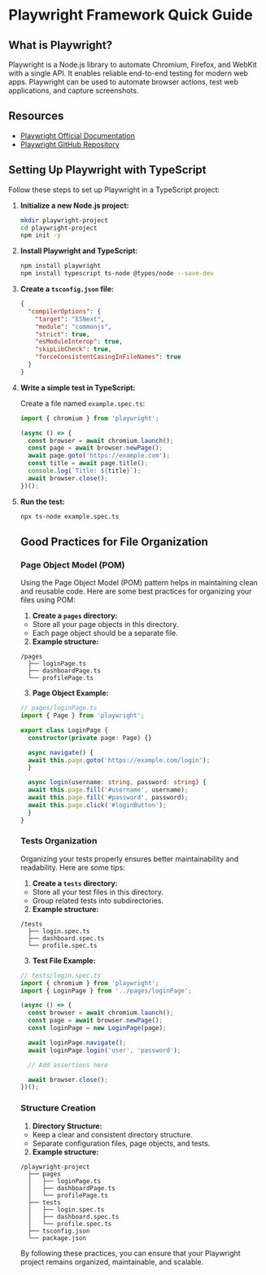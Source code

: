 # Playwright Framework Quick Guide

## What is Playwright?

Playwright is a Node.js library to automate Chromium, Firefox, and WebKit with a single API. It enables reliable end-to-end testing for modern web apps. Playwright can be used to automate browser actions, test web applications, and capture screenshots.

## Resources

- [Playwright Official Documentation](https://playwright.dev/docs/intro)
- [Playwright GitHub Repository](https://github.com/microsoft/playwright)

## Setting Up Playwright with TypeScript

Follow these steps to set up Playwright in a TypeScript project:

1. **Initialize a new Node.js project:**
    ```bash
    mkdir playwright-project
    cd playwright-project
    npm init -y
    ```

2. **Install Playwright and TypeScript:**
    ```bash
    npm install playwright
    npm install typescript ts-node @types/node --save-dev
    ```

3. **Create a `tsconfig.json` file:**
    ```json
    {
      "compilerOptions": {
        "target": "ESNext",
        "module": "commonjs",
        "strict": true,
        "esModuleInterop": true,
        "skipLibCheck": true,
        "forceConsistentCasingInFileNames": true
      }
    }
    ```

4. **Write a simple test in TypeScript:**

    Create a file named `example.spec.ts`:
    ```typescript
    import { chromium } from 'playwright';

    (async () => {
      const browser = await chromium.launch();
      const page = await browser.newPage();
      await page.goto('https://example.com');
      const title = await page.title();
      console.log(`Title: ${title}`);
      await browser.close();
    })();
    ```

5. **Run the test:**
    ```bash
    npx ts-node example.spec.ts
    ```

    ## Good Practices for File Organization

    ### Page Object Model (POM)

    Using the Page Object Model (POM) pattern helps in maintaining clean and reusable code. Here are some best practices for organizing your files using POM:

    1. **Create a `pages` directory:**
      - Store all your page objects in this directory.
      - Each page object should be a separate file.

    2. **Example structure:**
      ```
      /pages
        ├── loginPage.ts
        ├── dashboardPage.ts
        └── profilePage.ts
      ```

    3. **Page Object Example:**
      ```typescript
      // pages/loginPage.ts
      import { Page } from 'playwright';

      export class LoginPage {
        constructor(private page: Page) {}

        async navigate() {
        await this.page.goto('https://example.com/login');
        }

        async login(username: string, password: string) {
        await this.page.fill('#username', username);
        await this.page.fill('#password', password);
        await this.page.click('#loginButton');
        }
      }
      ```

    ### Tests Organization

    Organizing your tests properly ensures better maintainability and readability. Here are some tips:

    1. **Create a `tests` directory:**
      - Store all your test files in this directory.
      - Group related tests into subdirectories.

    2. **Example structure:**
      ```
      /tests
        ├── login.spec.ts
        ├── dashboard.spec.ts
        └── profile.spec.ts
      ```

    3. **Test File Example:**
      ```typescript
      // tests/login.spec.ts
      import { chromium } from 'playwright';
      import { LoginPage } from '../pages/loginPage';

      (async () => {
        const browser = await chromium.launch();
        const page = await browser.newPage();
        const loginPage = new LoginPage(page);

        await loginPage.navigate();
        await loginPage.login('user', 'password');

        // Add assertions here

        await browser.close();
      })();
      ```

    ### Structure Creation

    1. **Directory Structure:**
      - Keep a clear and consistent directory structure.
      - Separate configuration files, page objects, and tests.

    2. **Example structure:**
      ```
      /playwright-project
        ├── pages
        │   ├── loginPage.ts
        │   ├── dashboardPage.ts
        │   └── profilePage.ts
        ├── tests
        │   ├── login.spec.ts
        │   ├── dashboard.spec.ts
        │   └── profile.spec.ts
        ├── tsconfig.json
        └── package.json
      ```

    By following these practices, you can ensure that your Playwright project remains organized, maintainable, and scalable.